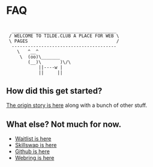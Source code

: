 # FAQ

##  
      _______________________________________
     / WELCOME TO TILDE.CLUB A PLACE FOR WEB \
     \ PAGES                                 /
      ---------------------------------------
        \   ^__^
         \  (oo)\_______
            (__)\       )\/\
                ||----w |
                ||     ||


## How did this get started?

[The origin story is here](http://tilde.club/~ford/) along with a bunch of other stuff.

## What else? Not much for now.
- [Waitlist is here](http://goo.gl/forms/gRMRT1YBU4)
- [Skillswap is here](http://goo.gl/forms/LT2bDgtmwH)
- [Github is here](https://github.com/tildeclub/tilde.club)
- [Webring is here](http://tilde.club/~harper/link.html?action=join)

##

